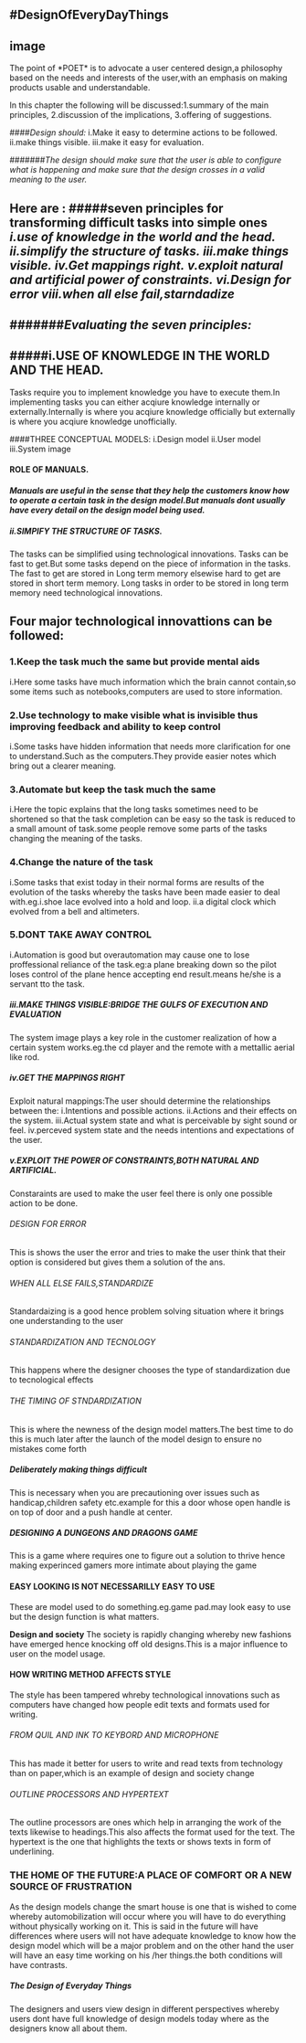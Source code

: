 #DesignOfEveryDayThings
---
image
---
<p>The point of  *POET*  is to advocate a user centered design,a  philosophy based on the needs and interests of the user,with an emphasis on making products usable and understandable.
</p>
In this chapter the following will be discussed:1.summary of the main principles,
                                                   2.discussion of the implications,
                                                   3.offering of suggestions.

####*Design should:*
                    i.Make it easy to determine actions to be followed.
                    ii.make things visible.
                    iii.make it easy for evaluation.
                    
#######*The design should make sure  that the user is able to configure what is happening and make sure that the design crosses in a valid meaning to the user.*

Here are :
#####seven principles for transforming difficult tasks into simple ones
                        *i.use of knowledge in the world and the head.*
                        *ii.simplify the structure of tasks.*
                        *iii.make things visible.*
                        *iv.Get mappings right.*
                        *v.exploit natural and artificial power of constraints.*
                        *vi.Design for error*
                        *viii.when all else fail,starndadize*
---
#######*Evaluating the seven principles:*
---
#####i.USE OF KNOWLEDGE IN THE WORLD AND THE HEAD.
---
Tasks require you to implement knowledge you have to execute them.In implementing tasks you can either acqiure knowledge internally or externally.Internally is where you acqiure knowledge officially but externally is where you acqiure knowledge unofficially.

####THREE CONCEPTUAL MODELS: 
             i.Design model
             ii.User model
             iii.System image
<h4>ROLE OF MANUALS.<h4>
<em>Manuals are useful in the sense that they help the customers know how to operate a certain task in the design model.But manuals dont usually have every detail on the design model being  used.</em>
<h5>ii.SIMPIFY THE STRUCTURE OF TASKS.</h5>
The tasks can be simplified using technological innovations.
Tasks can be fast to get.But some tasks depend on the piece of information in the tasks.
The fast to get are stored in Long term memory elsewise hard to get are  stored in short term memory.
Long tasks in order to be stored in long term memory need technological innovations.
<h2>Four major technological innovattions can be followed:</h2>
<h3>1.Keep the task much the same but provide mental aids</h3>
i.Here some tasks  have much information which the brain cannot contain,so some items such as notebooks,computers are used to store information.
<h3>2.Use technology to make visible what is invisible thus improving feedback  and ability to keep control</h3>
i.Some tasks have hidden information that needs more clarification for one to understand.Such as the computers.They provide easier notes which bring out a clearer meaning.
<h3>3.Automate but keep the task much the same</h3>
i.Here the topic explains that the long tasks sometimes need to be shortened so that the task completion can be easy so the task is reduced  to a small amount of task.some people remove some parts of the tasks changing the meaning of the tasks.
<h3>4.Change the nature of the task</h3>
i.Some tasks that exist today in their normal forms are results of the evolution of the tasks whereby the tasks have been made easier to deal with.eg.i.shoe lace evolved into a hold and loop.
                       ii.a digital clock which evolved from a bell and altimeters.
<h3>5.DONT TAKE AWAY CONTROL</h3>
i.Automation is good but overautomation may cause one to lose proffessional reliance of the task.eg:a plane breaking down so the pilot loses control of the plane hence accepting end result.means he/she is a servant tto the task.
<h5>iii.MAKE THINGS VISIBLE:BRIDGE THE GULFS OF EXECUTION AND EVALUATION</h5>
The system image plays a key role in the customer realization of how a certain system works.eg.the cd player and the remote with a mettallic aerial like rod.
<h5>iv.GET THE MAPPINGS RIGHT</h5>
Exploit natural mappings:The user should determine the relationships between the:
          i.Intentions and possible actions.
          ii.Actions and their effects on the system.
          iii.Actual system state and what is perceivable by sight sound or feel.
          iv.perceved system state and the needs intentions and expectations of the user.
<h5>v.EXPLOIT THE POWER OF CONSTRAINTS,BOTH NATURAL AND ARTIFICIAL.</h5>
Constaraints  are used to make the user feel there is only one possible action to be done.
<h6>DESIGN FOR ERROR</h6> 
This is shows the user the error and tries to make the user think that their option is considered but gives them a  solution of the ans.

<h6>WHEN ALL ELSE FAILS,STANDARDIZE</h6>
Standardaizing is a good  hence problem solving situation where it brings  one understanding to the user

<h6>STANDARDIZATION AND TECNOLOGY</h6>
This happens where the designer chooses the type of standardization due to tecnological effects

<h6>THE TIMING OF STNDARDIZATION</h6>
This is where the newness of the design model matters.The best time to do this is much later after the launch of the model design to ensure no mistakes come forth

<h5>Deliberately making things difficult</h5>
This is necessary when you are precautioning over issues such as handicap,children safety etc.example for this a door whose open handle is on top of door and a push handle  at center.

<h5>DESIGNING A DUNGEONS AND DRAGONS GAME</h5>
This is a game where requires one to figure out a solution to thrive hence making experinced gamers more intimate about playing the game

<h4>EASY LOOKING IS  NOT NECESSARILLY EASY TO USE</h4>
These are model used to do something.eg.game pad.may look easy to use but the design function is what matters.

<b>Design and society</b>
The society is rapidly changing whereby new fashions have emerged hence knocking off old designs.This is a major influence to user on the model usage.

<h4>HOW WRITING METHOD AFFECTS STYLE</h4>
The style has been tampered whreby technological innovations such as computers have changed how people edit texts and formats used for writing.

<h6>FROM QUIL AND INK TO KEYBORD AND MICROPHONE</h6>
This has made it better for users to write and read texts from technology than on paper,which is an example of design and society  change

<h6>OUTLINE PROCESSORS AND HYPERTEXT</h6>
The outline processors are ones which help in arranging the work of the texts likewise to headings.This also  affects the format used for the text.
The hypertext is the one that highlights the texts or shows texts in form of underlining.

<h3>THE HOME OF THE FUTURE:A PLACE OF COMFORT OR A NEW SOURCE OF FRUSTRATION</h3>
As the design models change the smart house is one that is wished to come whereby automobilization will occur where you will have to do everything without physically working on it.
This is said in the future will have differences where users will not have adequate knowledge to know how the design model which will be a major problem and on the other hand the user will have an easy time working on his /her things.the both conditions will have contrasts.


<h5>The Design of Everyday Things</h5> 
The designers and users view design in different perspectives whereby users dont have full knowledge of design models today where as the designers know all about them.
